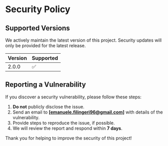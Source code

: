 # Security Policy

## Supported Versions  
We actively maintain the latest version of this project. Security updates will only be provided for the latest release.  

| Version | Supported          |
| ------- | ------------------ |
| 2.0.0   | :white_check_mark: |

## Reporting a Vulnerability  
If you discover a security vulnerability, please follow these steps:  

1. **Do not** publicly disclose the issue.  
2. Send an email to **[emanuele.filingeri96@gmail.com]** with details of the vulnerability.  
3. Provide steps to reproduce the issue, if possible.  
4. We will review the report and respond within **7 days**.  

Thank you for helping to improve the security of this project!  
